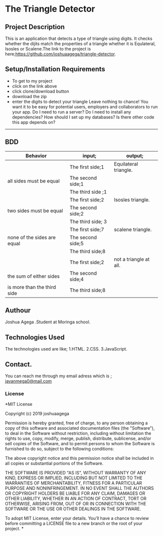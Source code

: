 # The Triangle Detector
## Project  Description 
This is an application that detects a type of triangle using digits.
 It checks whether the dijits match the properties of a triangle whether it
 is Equlateral, Isosles or Scalene.The link to the project is here;https://github.com/joshuaagega/triangle-detector.
## Setup/Installation Requirements
* To get to my project
* click on the link above
* click clone/download button
* download the zip
* enter the digits to detect your triangle
Leave nothing to chance! You want it to be easy for potential users, employers and collaborators to run your app. Do I need to run a server? Do I need to install any dependencies? How should I set up my databases? Is there other code this app depends on?
---
## BDD
| Behavior                     | input;            | output;              |
|------------------------------|-------------------|----------------------|
|                              | The first side;1  |  Equilateral triangle.|
| all sides must be equal      | The second side;1 |                      |
|                             | The third side ;1 |                       |
|                             | The first side;2  |  Isosles triangle.    |
| two sides must be equal     | The second side;2 |                       |
|                             | The third side; 3 |                       |
|                             | The first side;7  |  scalene triangle.    |
| none of the sides are equal | The second side;5 |                       |
|                             | The third side;8  |                       |
|                             | The first side;2  |  not a triangle at all.|   
| the sum of either sides      | The second side;4 |                       |
| is more than the third side  | The third side;8  |                       |


## Authour
 Joshua Agega .Student at Moringa school.
## Technologies Used
The technologies used are like;
   1.HTML.
   2.CSS.
   3.JavaScript.

## Contact.
You can reach me through my email adress which is ; javanmega0@mail.com
### License
*MIT License

Copyright (c) 2019 joshuaagega

Permission is hereby granted, free of charge, to any person obtaining a copy of this software and associated documentation files (the "Software"), to deal in the Software without restriction, including without limitation the rights to use, copy, modify, merge, publish, distribute, sublicense, and/or sell copies of the Software, and to permit persons to whom the Software is furnished to do so, subject to the following conditions:

The above copyright notice and this permission notice shall be included in all copies or substantial portions of the Software.

THE SOFTWARE IS PROVIDED "AS IS", WITHOUT WARRANTY OF ANY KIND, EXPRESS OR IMPLIED, INCLUDING BUT NOT LIMITED TO THE WARRANTIES OF MERCHANTABILITY, FITNESS FOR A PARTICULAR PURPOSE AND NONINFRINGEMENT. IN NO EVENT SHALL THE AUTHORS OR COPYRIGHT HOLDERS BE LIABLE FOR ANY CLAIM, DAMAGES OR OTHER LIABILITY, WHETHER IN AN ACTION OF CONTRACT, TORT OR OTHERWISE, ARISING FROM, OUT OF OR IN CONNECTION WITH THE SOFTWARE OR THE USE OR OTHER DEALINGS IN THE SOFTWARE.

To adopt MIT License, enter your details. You’ll have a chance to review before committing a LICENSE file to a new branch or the root of your project.
*
